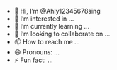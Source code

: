 - 👋 Hi, I’m @Ahly12345678sing
- 👀 I’m interested in ...
- 🌱 I’m currently learning ...
- 💞️ I’m looking to collaborate on ...
- 📫 How to reach me ...
- 😄 Pronouns: ...
- ⚡ Fun fact: ...

<!---
Ahly12345678sing/Ahly12345678sing is a ✨ special ✨ repository because its `README.md` (this file) appears on your GitHub profile.
You can click the Preview link to take a look at your changes.
--->

